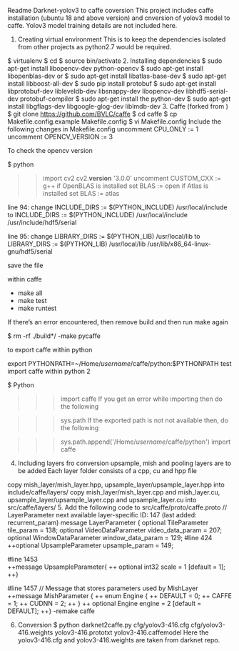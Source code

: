 Readme
Darknet-yolov3 to caffe coversion
This project includes caffe installation (ubuntu 18 and above version) and cnversion of yolov3 model to caffe. Yolov3 model training details are not included here.

1. Creating virtual environment
This is to keep the dependencies isolated from other projects as python2.7 would be required.

$ virtualenv <folder name>
$ cd <folder name>
$ source bin/activate
2. Installing dependencies
$ sudo apt-get install libopencv-dev python-opencv
$ sudo apt-get install libopenblas-dev
    or 
$ sudo apt-get install libatlas-base-dev
$ sudo apt-get install libboost-all-dev
$ sudo pip install protobuf
$ sudo apt-get install libprotobuf-dev libleveldb-dev libsnappy-dev libopencv-dev libhdf5-serial-dev protobuf-compiler 
$ sudo apt-get install the python-dev
$ sudo apt-get install libgflags-dev libgoogle-glog-dev liblmdb-dev 
3. Caffe (forked from )
$ git clone https://github.com/BVLC/caffe
$ cd caffe
$ cp Makefile.config.example Makefile.config
$ vi Makefile.config 
Include the following changes in Makefile.config
uncomment CPU_ONLY := 1
uncomment OPENCV_VERSION := 3

To check the opencv version

$ python
>> import cv2
>> cv2.__version__
'3.0.0'
uncomment CUSTOM_CXX := g++
if OpenBLAS is installed
set BLAS := open
if Atlas is installed
set BLAS := atlas

line 94: change
INCLUDE_DIRS := $(PYTHON_INCLUDE) /usr/local/include to INCLUDE_DIRS := $(PYTHON_INCLUDE) /usr/local/include /usr/include/hdf5/serial

line 95: change
LIBRARY_DIRS := $(PYTHON_LIB) /usr/local/lib to LIBRARY_DIRS := $(PYTHON_LIB) /usr/local/lib /usr/lib/x86_64-linux-gnu/hdf5/serial

save the file

within caffe
- make all
- make test
- make runtest

If there’s an error encountered, then remove build and then run make again

$ rm -rf ./build*/
-make pycaffe

to export caffe within python

export PYTHONPATH=~/Home/_username_/caffe/python:$PYTHONPATH
test import caffe within python 2

$ Python
>>>import caffe
If you get an error while importing then do the following

>>> sys.path
If the exported path is not not available then, do the following

>>>sys.path.append('/Home/_username_/caffe/python')
>>>import caffe
4. Including layers fro conversion
upsample, mish and pooling layers are to be added
Each layer folder consists of a cpp, cu and hpp file

copy mish_layer/mish_layer.hpp, upsample_layer/upsample_layer.hpp into include/caffe/layers/
copy mish_layer/mish_layer.cpp and mish_layer.cu, upsample_layer/upsample_layer.cpp and upsample_layer.cu into src/caffe/layers/
5. Add the following code to src/caffe/proto/caffe.proto
// LayerParameter next available layer-specific ID: 147 (last added: recurrent_param) message LayerParameter {
    optional TileParameter tile_param = 138;
    optional VideoDataParameter video_data_param = 207;
    optional WindowDataParameter window_data_param = 129;
    #line 424
    ++optional UpsampleParameter upsample_param = 149; 

#line 1453    
++message UpsampleParameter{
++  optional int32 scale = 1 [default = 1];
++}

#line 1457
// Message that stores parameters used by MishLayer
++message MishParameter {
++  enum Engine {
++    DEFAULT = 0;
++    CAFFE = 1;
++    CUDNN = 2;
++  }
++  optional Engine engine = 2 [default = DEFAULT];
++}
-remake caffe

6. Conversion
$ python darknet2caffe.py cfg/yolov3-416.cfg cfg/yolov3-416.weights yolov3-416.prototxt yolov3-416.caffemodel
Here the yolov3-416.cfg and yolov3-416.weights are taken from darknet repo.
